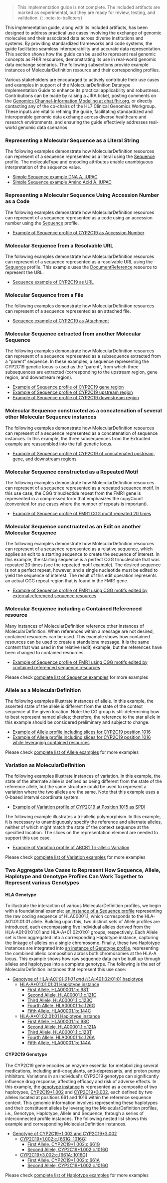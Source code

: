 >This implementation guide is not complete. The included artifacts are marked as experimental, but they are ready for review, testing, and validation.
{: .note-to-balloters}

This implementation guide, along with its included artifacts, has been designed to address practical use cases involving the exchange of genomic molecules and their associated data across diverse institutions and systems. By providing standardized frameworks and code systems, the guide facilitates seamless interoperability and accurate data representation. This section shows how the guide can be used to represent real genomic concepts as FHIR resources, demonstrating its use in real-world genomic data exchange scenarios. The following subsections provide example instances of MolecularDefinition resource and their corresponding profiles.

Various stakeholders are encouraged to actively contribute their use cases and examples in support of the MolecularDefinition Datatype Implementation Guide to enhance its practical applicability and robustness. Contributions can be made by raising a JIRA ticket, posting comments on the [Genomics Channel-Information Modeling at chat.fhir.org](https://chat.fhir.org/#narrow/channel/179197-genomics/topic/Information.20Modeling/with/539164816), or directly contacting any of the co-chairs of the HL7 Clinical Genomics Workgroup. These inputs are vital to refining the guide, facilitating standardized and interoperable genomic data exchange across diverse healthcare and research environments, and ensuring the guide effectively addresses real-world genomic data scenarios

### Representing a Molecular Sequence as a Literal String
The following examples demonstrate how MolecularDefinition resources can represent of a sequence represented as a literal using the [Sequence](StructureDefinition-sequence.html) profile. The moleculeType and encoding attributes enable unambiguous interpretation of the sequence value.

- [Simple Sequence example DNA A, IUPAC](MolecularDefinition-example-sequence-a-dna-iupac.html)
- [Simple Sequence example Amino Acid A, IUPAC](MolecularDefinition-example-sequence-a-aa-iupac.html)

### Representing a Molecular Sequence Using Accession Number as a Code
The following examples demonstrate how MolecularDefinition resources can represent of a sequence represented as a code using an accession number using the [Sequence](StructureDefinition-sequence.html) profile.

- [Example of Sequence profile of CYP2C19 as Accession Number](MolecularDefinition-example-genomic-cyp2c19-accession.html)

### Molecular Sequence from a Resolvable URL
The following examples demonstrate how MolecularDefinition resources can represent of a sequence represented as a resolvable URL using the [Sequence](StructureDefinition-sequence.html) profile. This example uses the [DocumentReference]({{site.data.fhir.path}}documentreference.html) resource to represent the URL.

- [Sequence example of CYP2C19 as URL](MolecularDefinition-example-sequence-cyp2c19-url.html)

### Molecular Sequence from a File
The following examples demonstrate how MolecularDefinition resources can represent of a sequence represented as an attached file.

- [Sequence example of CYP2C19 as Attachment](MolecularDefinition-example-sequence-cyp2c19-attached.html)

### Molecular Sequence extracted from another Molecular Sequence
The following examples demonstrate how MolecularDefinition resources can represent of a sequence represented as a subsequence extracted from a “parent” sequence. In these examples, a sequence representing the CYP2C19 genetic locus is used as the “parent”, from which three subsequences are extracted (corresponding to the upstream region, gene region, and downstream region).

- [Example of Sequence profile of CYP2C19 gene region](MolecularDefinition-example-sequence-cyp2c19-gene-region.html)
- [Example of Sequence profile of CYP2C19 upstream region](MolecularDefinition-example-sequence-cyp2c19-upstream-region.html)
- [Example of Sequence profile of CYP2C19 downstream region](MolecularDefinition-example-sequence-cyp2c19-downstream-region.html)

### Molecular Sequence constructed as a concatenation of several other Molecular Sequence instances
The following examples demonstrate how MolecularDefinition resources can represent of a sequence represented as a concatenation of sequence instances. In this example, the three subsequences from the Extracted example are reassembled into the full genetic locus.

- [Example of Sequence profile of CYP2C19 of concatenated upstream, gene, and downstream regions](MolecularDefinition-example-sequence-cyp2c19-concatenated-regions.html)

### Molecular Sequence constructed as a Repeated Motif
The following examples demonstrate how MolecularDefinition resources can represent of a sequence represented as a repeated sequence motif. In this use case, the CGG trinucleotide repeat from the FMR1 gene is represented in a compressed form that emphasizes the copyCount (convenient for use cases where the number of repeats is important).

- [Example of Sequence profile of FMR1 CGG motif repeated 20 times](MolecularDefinition-example-sequence-fmr1-cgg-20x-repeat.html)

### Molecular Sequence constructed as an Edit on another Molecular Sequence
The following examples demonstrate how MolecularDefinition resources can represent of a sequence represented as a relative sequence, which applies an edit to a starting sequence to create the sequence of interest. In this example, the starting sequence is a perfect CGG trinucleotide that was repeated 20 times (see the repeated motif example). The desired sequence is not a perfect repeat, however, and a single nucleotide must be edited to yield the sequence of interest. The result of this edit operation represents an actual CGG repeat region that is found in the FMR1 gene.

- [Example of Sequence profile of FMR1 using CGG motifs edited by external referenced sequence resources](MolecularDefinition-example-sequence-fmr1-cgg-20x-edited-referenced.html)

### Molecular Sequence including a Contained Referenced resource
Many instances of MolecularDefinition reference other instances of MolecularDefinition. When references within a message are not desired, contained resources can be used. This example shows how contained resources can be used to create a standalone message. It is the same content that was used in the relative (edit) example, but the references have been changed to contained resources.

- [Example of Sequence profile of FMR1 using CGG motifs edited by contained referenced sequence resources](MolecularDefinition-example-sequence-fmr1-cgg-20x-edited-contained.html)

Please check [complete list of Sequence examples](StructureDefinition-sequence-examples.html) for more examples

### Allele as a MolecularDefinition
The following examples illustrate instances of allele. In this example, the asserted state of the allele is different from the state of the context sequence at the given location. Note: the CG group is still determining how to best represent named alleles; therefore, the reference to the star allele in this example should be considered preliminary and subject to change.

- [Example of Allele profile including slices for CYP2C19 position 1016](MolecularDefinition-example-allelesliced-cyp2c19-1016g.html)
- [Example of Allele profile including slices for CYP2C19 position 1016 while leveraging contained resources](MolecularDefinition-example-allelesliced-cyp2c19-1016-cont.html)

Please check [complete list of Allele examples](StructureDefinition-allele-examples.html) for more examples

### Variation as MolecularDefinition
The following examples illustrate instances of variation. In this example, the state of the alternate allele is defined as being different from the state of the reference allele, but the same structure could be used to represent a variation where the two alleles are the same. Note that this example uses a 0-based interval coordinate system.

- [Example of Variation profile of CYP2C19 at Position 1015 as SPDI](MolecularDefinition-example-variation-cyp2c19-1015-spdi.html)

The following example illustrates a tri-allelic polymorphism. In this example, it is necessary to unambiguously specify the reference and alternate alleles, neither of which might match the state of the context sequence at the specified location. The slices on the representation element are needed to support this use case.
- [Example of Variation profile of ABCB1 Tri-allelic Variation](MolecularDefinition-example-variation-tri-allelic-ABCB1.html)

Please check [complete list of Variation examples](StructureDefinition-variation-examples.html) for more examples

### Two Aggregate Use Cases to Represent How Sequence, Allele, Haplotype and Genotype Profiles Can Work Together to Represent various Genotypes

#### HLA Genotype 
To illustrate the interaction of various MolecularDefinition profiles, we begin with a foundational example: [an instance of a Sequence profile](MolecularDefinition-example-sequence-hla000011.html) representing the raw coding sequence of HLA00001.1, which corresponds to the HLA-A01:01:01:01 allele. Building upon this, two distinct sets of Allele profiles are introduced, each encompassing five individual alleles derived from the HLA-A01:01:01:01 and HLA-A*01:02:01:01 groups, respectively. Each Allele set is then aggregated into a corresponding Haplotype instance, capturing the linkage of alleles on a single chromosome. Finally, these two Haplotype instances are integrated into [an instance of Genotype profile](MolecularDefinition-example-genotype-hla-00001-and-2.html), representing the combined allelic composition across both chromosomes at the HLA-A locus. This example shows how raw sequence data can be built up through alleles and haplotypes into a complete genotype. The following is the set of MolecularDefinition instances that represent this use case:

- [Genotype of HLA-A*01:01:01:01 and HLA-A*01:02:01:01 haplotype](MolecularDefinition-example-genotype-hla-00001-and-2.html)
   - [HLA-A*01:01:01:01 Haplotype instance](MolecularDefinition-example-haplotype-hla-00001.html)
      - [First Allele, HLA00001.1:c.98T](MolecularDefinition-example-allelesliced-hla-98-t.html)
      - [Second Allele, HLA00001.1:c.121C](MolecularDefinition-example-allelesliced-hla-121-c.html)
      - [Third Allele, HLA00001.1:c.123C](MolecularDefinition-example-allelesliced-hla-123-c.html)
      - [Fourth Allele, HLA00001.1:c.126G](MolecularDefinition-example-allelesliced-hla-126-g.html)
      - [Fifth Allele, HLA00001.1:c.144C](MolecularDefinition-example-allelesliced-hla-144-c.html)
   - [HLA-A*01:02:01:01 Haplotype instance](MolecularDefinition-example-haplotype-hla-00002.html)
      - [First Allele, HLA00001.1:c.98C](MolecularDefinition-example-allelesliced-hla-98-c.html)
      - [Second Allele, HLA00001.1:c.121A](MolecularDefinition-example-allelesliced-hla-121-a.html)
      - [Third Allele, HLA00001.1:c.123T](MolecularDefinition-example-allelesliced-hla-123-t.html)
      - [Fourth Allele, HLA00001.1:c.126A](MolecularDefinition-example-allelesliced-hla-126-a.html)
      - [Fifth Allele, HLA00001.1:c.144A](MolecularDefinition-example-allelesliced-hla-144-a.html)

#### CYP2C19 Genotype
The CYP2C19 gene encodes an enzyme essential for metabolizing several medications, including anti-coagulants, anti-depressants, and proton pump inhibitors. Variations in an individual's CYP2C19 genotype can significantly influence drug response, affecting efficacy and risk of adverse effects. In this example, the [genotype instance](MolecularDefinition-example-genotype-cyp2c19-1002-and-3.html) is represented as a composite of two haplotypes, [CYP2C19*1.002](MolecularDefinition-example-haplotype-cyp2c19-1002.html) and [CYP2C19*3.002](MolecularDefinition-example-haplotype-cyp2c19-3002.html), each defined by two alleles located at positions 661 and 1016 within the reference sequence context. This genomic information involves representing these haplotypes and their constituent alleles by leveraging the MolecularDefinition profiles, i.e., Genotype, Haplotype, Allele and Sequence, through a series of interconnected profile instances. The following nested list shows this example and corresponding MolecularDefinition instances.

- [Genotype of CYP2C19\*1.002 and CYP2C19\*3.002](MolecularDefinition-example-genotype-cyp2c19-1002-and-3.html)
   - [CYP2C19*1.002:c.[661G; 1016G]](MolecularDefinition-example-haplotype-cyp2c19-1002.html)
      - [First Allele, CYP2C19*1.002:c.661G](MolecularDefinition-example-allelesliced-cyp2c19-661g.html)
      - [Second Allele, CYP2C19*1.002:c.1016G](MolecularDefinition-example-allelesliced-cyp2c19-1016g.html)
   - [CYP2C19*3.002:c.[661A; 1016G]](MolecularDefinition-example-haplotype-cyp2c19-3002.html)
      - [First Allele, CYP2C19*1.002:c.661A](MolecularDefinition-example-allelesliced-cyp2c19-661a.html)
      - [Second Allele, CYP2C19*1.002:c.1016G](MolecularDefinition-example-allelesliced-cyp2c19-1016g.html)

Please check [complete list of Haplotype examples](StructureDefinition-haplotype-examples.html) for more examples

<!-- TODO: Add glossary of genomic terms for implementers -->
